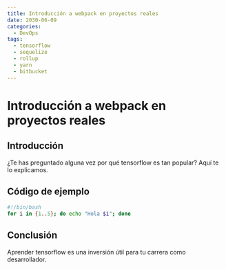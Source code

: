 ```yaml
---
title: Introducción a webpack en proyectos reales
date: 2030-06-09
categories:
  - DevOps
tags:
  - tensorflow
  - sequelize
  - rollup
  - yarn
  - bitbucket
---
```


# Introducción a webpack en proyectos reales

## Introducción

¿Te has preguntado alguna vez por qué tensorflow es tan popular? Aquí te lo explicamos.

## Código de ejemplo

```bash
#!/bin/bash
for i in {1..5}; do echo "Hola $i"; done
```

## Conclusión

Aprender tensorflow es una inversión útil para tu carrera como desarrollador.